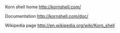 
Korn shell home <http://kornshell.com/>

Documentation <http://kornshell.com/doc/>

Wikipedia page <http://en.wikipedia.org/wiki/Korn_shell>


